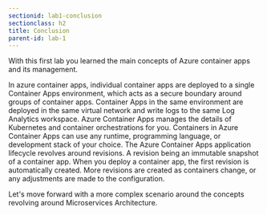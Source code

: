 ```yaml
---
sectionid: lab1-conclusion
sectionclass: h2
title: Conclusion
parent-id: lab-1
---
```


With this first lab you learned the main concepts of Azure container apps and its management.

In azure container apps, individual container apps are deployed to a single Container Apps environment, which acts as a secure boundary around groups of container apps. Container Apps in the same environment are deployed in the same virtual network and write logs to the same Log Analytics workspace.
Azure Container Apps manages the details of Kubernetes and container orchestrations for you. Containers in Azure Container Apps can use any runtime, programming language, or development stack of your choice.
The Azure Container Apps application lifecycle revolves around revisions. A revision being an immutable snapshot of a container app. When you deploy a container app, the first revision is automatically created. More revisions are created as containers change, or any adjustments are made to the configuration.

Let's move forward with a more complex scenario around the concepts revolving around Microservices Architecture.

